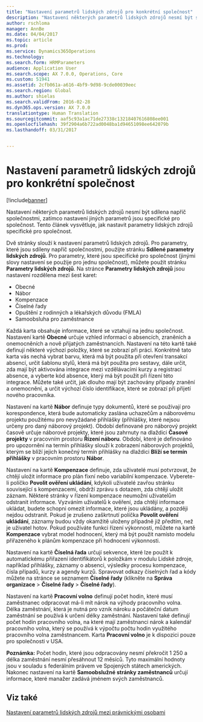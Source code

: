 ```yaml
---
title: "Nastavení parametrů lidských zdrojů pro konkrétní společnost"
description: "Nastavení některých parametrů lidských zdrojů nesmí být sdílena napříč společnostmi, zatímco nastavení jiných parametrů jsou specifické pro společnost. Tento článek vysvětluje, jak nastavit parametry lidských zdrojů specifické pro společnost."
author: rschloma
manager: AnnBe
ms.date: 04/04/2017
ms.topic: article
ms.prod: 
ms.service: Dynamics365Operations
ms.technology: 
ms.search.form: HRMParameters
audience: Application User
ms.search.scope: AX 7.0.0, Operations, Core
ms.custom: 51941
ms.assetid: 2cfb061a-a616-4bf9-9d98-9cde00039eec
ms.search.region: Global
ms.author: shielas
ms.search.validFrom: 2016-02-28
ms.dyn365.ops.version: AX 7.0.0
translationtype: Human Translation
ms.sourcegitcommit: aaf5c93a1ac71de27338c13218407616808ee001
ms.openlocfilehash: 39f2904a6b722ad0048ba1d94651098ee642079b
ms.lasthandoff: 03/31/2017


---
```


# <a name="set-up-company-specific-hr-parameters"></a>Nastavení parametrů lidských zdrojů pro konkrétní společnost

[!include[banner](includes/banner.md)]


Nastavení některých parametrů lidských zdrojů nesmí být sdílena napříč společnostmi, zatímco nastavení jiných parametrů jsou specifické pro společnost. Tento článek vysvětluje, jak nastavit parametry lidských zdrojů specifické pro společnost.

Dvě stránky slouží k nastavení parametrů lidských zdrojů. Pro parametry, které jsou sdíleny napříč společnostmi, použijte stránku **Sdílené parametry lidských zdrojů**. Pro parametry, které jsou specifické pro společnost (jinými slovy nastavení se použije pro jednu společnost), můžete použít stránku **Parametry lidských zdrojů**. Na stránce **Parametry lidských zdrojů** jsou nastavení rozdělena mezi šest karet:

-   Obecné
-   Nábor
-   Kompenzace
-   Číselné řady
-   Opuštění z rodinných a lékařských důvodu (FMLA)
-   Samoobsluha pro zaměstnance

Každá karta obsahuje informace, které se vztahují na jednu společnost. Nastavení kartě **Obecné** určuje vzhled informací o absencích, zraněních a onemocněních a nově přijatých zaměstnancích. Nastavení na této kartě také definují některé výchozí položky, které se zobrazí při práci. Konkrétně tato karta vás nechá vybrat barvu, která má být použita při otevření transakcí absencí, určit šablonu stylů, která má být použita pro sestavy, dále určit, zda mají být aktivována integrace mezi vzdělávacími kurzy a registrací absence, a vyberte kód absence, který má být použit při řízení této integrace. Můžete také určit, jak dlouho mají být zachovány případy zranění a onemocnění, a určit výchozí číslo identifikace, které se zobrazí při přijetí nového pracovníka. 

Nastavení na kartě **Nábor** definuje typy dokumentů, které se používají pro korespondence, která bude automaticky zaslána uchazečům a náborovému projektu použitému pro nevyžádané přihlášky (přihlášky, které nejsou určeny pro daný náborový projekt). Období definované pro náborový projekt časově určuje náborové projekty, které jsou zahrnuty na dlaždici **Časové projekty** v pracovním prostoru **Řízení náboru**. Období, které je definováno pro upozornění na termín přihlášky slouží k zobrazení náborových projektů, kterým se blíží jejich konečný termín přihlášky na dlaždici **Blíží se termín přihlášky** v pracovním prostoru **Nábor**. 

Nastavení na kartě **Kompenzace** definuje, zda uživatelé musí potvrzovat, že chtějí uložit informace pro plán fixní nebo variabilní kompenzace. Vyberete-li políčko **Povolit ověření ukládání**, kdykoli uživatelé zavřou stránku související s kompenzacemi, obdrží zprávu s dotazem, zda chtějí uložit záznam. Některé stránky v řízení kompenzace neumožní uživatelům odstranit informace. Vyzváním uživatelů k ověření, zda chtějí informace ukládat, budete schopni omezit informace, které jsou ukládány, a později nejdou odstranit. Pokud je zrušeno zaškrtnutí políčka **Povolit ověření ukládání**, záznamy budou vždy okamžitě uloženy případně již předtím, než je uživatel hotov. Pokud používáte funkci řízení výkonnosti, můžete na kartě **Kompenzace** vybrat model hodnocení, který má být použit namísto modelu přiřazeného k plánům kompenzace při hodnocení výkonnosti. 

Nastavení na kartě **Číselná řada** určují sekvence, které lze použít k automatickému přiřazení identifikátorů k položkám v modulu Lidské zdroje, například přihlášky, záznamy o absenci, výsledky procesu kompenzace, čísla případů, kurzy a agendy kurzů. Spravovat odkazy číselných řad a kódy můžete na stránce se seznamem **Číselné řady** (klikněte na **Správa organizace** &gt; **Číselné řady** &gt; **Číselné řady**). 

Nastavení na kartě **Pracovní volno** definují počet hodin, které musí zaměstnanec odpracovat má-li mít nárok na výhody pracovního volna. Délka zaměstnání, která je nutná pro vznik nároku a počáteční datum zaměstnání se používá k určení délky zaměstnání. Nastavení také definují počet hodin pracovního volna, na které mají zaměstnanci nárok a kalendář pracovního volna, který se používá k výpočtu počtu hodin využitého pracovního volna zaměstnancem. Karta **Pracovní volno** je k dispozici pouze pro společnosti v USA. 

**Poznámka:** Počet hodin, které jsou odpracovány nesmí překročit 1 250 a délka zaměstnání nesmí přesáhnout 12 měsíců. Tyto maximální hodnoty jsou v souladu s federálním právem ve Spojených státech amerických. Nakonec nastavení na kartě **Samoobslužné stránky zaměstnanců** určují informace, které manažer zadává jménem svých zaměstnanců.

<a name="see-also"></a>Viz také
--------

[Nastavení parametrů lidských zdrojů mezi právnickými osobami](set-up-hr-parameters-across-legal-entities.md)




